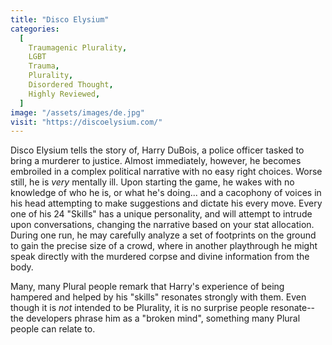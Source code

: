 ```yaml
---
title: "Disco Elysium"
categories:
  [
    Traumagenic Plurality,
    LGBT
    Trauma,
    Plurality,
    Disordered Thought,
    Highly Reviewed,
  ]
image: "/assets/images/de.jpg"
visit: "https://discoelysium.com/"
---
```


Disco Elysium tells the story of, Harry DuBois, a police officer tasked to bring a murderer to justice. Almost immediately, however, he becomes embroiled in a complex political narrative with no easy right choices. Worse still, he is _very_ mentally ill. Upon starting the game, he wakes with no knowledge of who he is, or what he's doing... and a cacophony of voices in his head attempting to make suggestions and dictate his every move. Every one of his 24 "Skills" has a unique personality, and will attempt to intrude upon conversations, changing the narrative based on your stat allocation. During one run, he may carefully analyze a set of footprints on the ground to gain the precise size of a crowd, where in another playthrough he might speak directly with the murdered corpse and divine information from the body.

Many, many Plural people remark that Harry's experience of being hampered and helped by his "skills" resonates strongly with them. Even though it is _not_ intended to be Plurality, it is no surprise people resonate--the developers phrase him as a "broken mind", something many Plural people can relate to.
